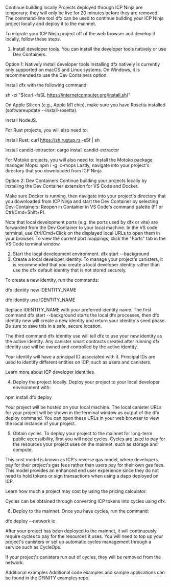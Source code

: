 Continue building locally
Projects deployed through ICP Ninja are temporary; they will only be live for 20 minutes before they are removed. The command-line tool dfx can be used to continue building your ICP Ninja project locally and deploy it to the mainnet.

To migrate your ICP Ninja project off of the web browser and develop it locally, follow these steps.

1. Install developer tools.
You can install the developer tools natively or use Dev Containers.

Option 1: Natively install developer tools
Installing dfx natively is currently only supported on macOS and Linux systems. On Windows, it is recommended to use the Dev Containers option.

Install dfx with the following command:

sh -ci "$(curl -fsSL https://internetcomputer.org/install.sh)"

On Apple Silicon (e.g., Apple M1 chip), make sure you have Rosetta installed (softwareupdate --install-rosetta).

Install NodeJS.

For Rust projects, you will also need to:

Install Rust: curl https://sh.rustup.rs -sSf | sh

Install candid-extractor: cargo install candid-extractor

For Motoko projects, you will also need to:
Install the Motoko package manager Mops: npm i -g ic-mops
Lastly, navigate into your project's directory that you downloaded from ICP Ninja.

Option 2: Dev Containers
Continue building your projects locally by installing the Dev Container extension for VS Code and Docker.

Make sure Docker is running, then navigate into your project's directory that you downloaded from ICP Ninja and start the Dev Container by selecting Dev-Containers: Reopen in Container in VS Code's command palette (F1 or Ctrl/Cmd+Shift+P).

Note that local development ports (e.g. the ports used by dfx or vite) are forwarded from the Dev Container to your local machine. In the VS code terminal, use Ctrl/Cmd+Click on the displayed local URLs to open them in your browser. To view the current port mappings, click the "Ports" tab in the VS Code terminal window.

2. Start the local development environment.
dfx start --background
3. Create a local developer identity.
To manage your project's canisters, it is recommended that you create a local developer identity rather than use the dfx default identity that is not stored securely.

To create a new identity, run the commands:


dfx identity new IDENTITY_NAME

dfx identity use IDENTITY_NAME

Replace IDENTITY_NAME with your preferred identity name. The first command dfx start --background starts the local dfx processes, then dfx identity new will create a new identity and return your identity's seed phase. Be sure to save this in a safe, secure location.

The third command dfx identity use will tell dfx to use your new identity as the active identity. Any canister smart contracts created after running dfx identity use will be owned and controlled by the active identity.

Your identity will have a principal ID associated with it. Principal IDs are used to identify different entities on ICP, such as users and canisters.

Learn more about ICP developer identities.

4. Deploy the project locally.
Deploy your project to your local developer environment with:

npm install
dfx deploy

Your project will be hosted on your local machine. The local canister URLs for your project will be shown in the terminal window as output of the dfx deploy command. You can open these URLs in your web browser to view the local instance of your project.

5. Obtain cycles.
To deploy your project to the mainnet for long-term public accessibility, first you will need cycles. Cycles are used to pay for the resources your project uses on the mainnet, such as storage and compute.

This cost model is known as ICP's reverse gas model, where developers pay for their project's gas fees rather than users pay for their own gas fees. This model provides an enhanced end user experience since they do not need to hold tokens or sign transactions when using a dapp deployed on ICP.

Learn how much a project may cost by using the pricing calculator.

Cycles can be obtained through converting ICP tokens into cycles using dfx.

6. Deploy to the mainnet.
Once you have cycles, run the command:


dfx deploy --network ic

After your project has been deployed to the mainnet, it will continuously require cycles to pay for the resources it uses. You will need to top up your project's canisters or set up automatic cycles management through a service such as CycleOps.

If your project's canisters run out of cycles, they will be removed from the network.

Additional examples
Additional code examples and sample applications can be found in the DFINITY examples repo.